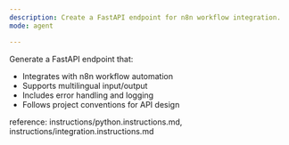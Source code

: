 ```yaml
---
description: Create a FastAPI endpoint for n8n workflow integration.
mode: agent

---
```


Generate a FastAPI endpoint that:
- Integrates with n8n workflow automation
- Supports multilingual input/output
- Includes error handling and logging
- Follows project conventions for API design

reference: instructions/python.instructions.md, instructions/integration.instructions.md